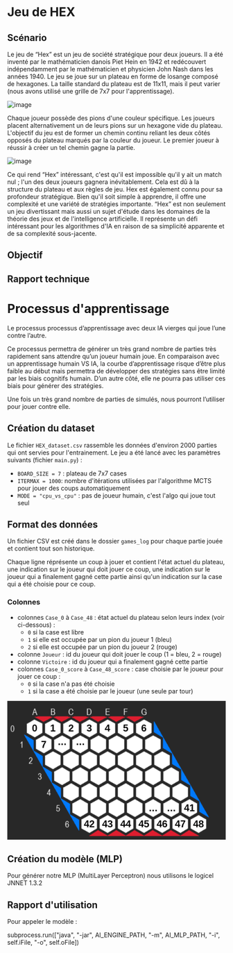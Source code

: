 # Jeu de HEX

## Scénario

Le jeu de “Hex” est un jeu de société stratégique pour deux joueurs. Il a été inventé par le mathématicien danois Piet Hein en 1942 et redécouvert indépendamment par le mathématicien et physicien John Nash dans les années 1940. Le jeu se joue sur un plateau en forme de losange composé de hexagones. La taille standard du plateau est de 11x11, mais il peut varier (nous avons utilisé une grille de 7x7 pour l'apprentissage).


![image](https://github.com/IeM-P8/Hex-py/assets/85486775/48b020b9-5555-4aa7-a821-3deb327b52c5)

Chaque joueur possède des pions d'une couleur spécifique. Les joueurs placent alternativement un de leurs pions sur un hexagone vide du plateau. L'objectif du jeu est de former un chemin continu reliant les deux côtés opposés du plateau marqués par la couleur du joueur. Le premier joueur à réussir à créer un tel chemin gagne la partie.

![image](https://github.com/IeM-P8/Hex-py/assets/85486775/92f0d04a-d3f4-49e4-8fbd-1b2c47808c4f)

Ce qui rend “Hex” intéressant, c'est qu'il est impossible qu'il y ait un match nul ; l'un des deux joueurs gagnera inévitablement. Cela est dû à la structure du plateau et aux règles de jeu. Hex est également connu pour sa profondeur stratégique. Bien qu'il soit simple à apprendre, il offre une complexité et une variété de stratégies importante.
“Hex” est non seulement un jeu divertissant mais aussi un sujet d'étude dans les domaines de la théorie des jeux et de l'intelligence artificielle. Il représente un défi intéressant pour les algorithmes d'IA en raison de sa simplicité apparente et de sa complexité sous-jacente.

## Objectif

## Rapport technique

# Processus d'apprentissage

Le processus processus d’apprentissage avec deux IA vierges qui joue l’une contre l’autre.

Ce processus permettra de générer un très grand nombre de parties très rapidement sans attendre qu’un joueur humain joue. En comparaison avec un apprentissage humain VS IA, la courbe d’apprentissage risque d’être plus faible au début mais permettra de développer des stratégies sans être limité par les biais cognitifs humain. D’un autre côté, elle ne pourra pas utiliser ces biais pour générer des stratégies.

Une fois un très grand nombre de parties de simulés, nous pourront l’utiliser pour jouer contre elle.

## Création du dataset

Le fichier `HEX_dataset.csv` rassemble les données d'environ 2000 parties qui ont servies pour l'entrainement. Le jeu a été lancé avec les paramètres suivants (fichier `main.py`) :
 - `BOARD_SIZE = 7` : plateau de 7x7 cases
 - `ITERMAX = 1000`: nombre d'itérations utilisées par l'algorithme MCTS pour jouer des coups automatiquement
 - `MODE = "cpu_vs_cpu"` : pas de joueur humain, c'est l'algo qui joue tout seul


## Format des données

Un fichier CSV est créé dans le dossier `games_log` pour chaque partie jouée et contient tout son historique.

Chaque ligne réprésente un coup à jouer et contient l'état actuel du plateau, une indication sur le joueur qui doit jouer ce coup, une indication sur le joueur qui a finalement gagné cette partie ainsi qu'un indication sur la case qui a été choisie pour ce coup.


### Colonnes

 - colonnes `Case_0` à `Case_48` : état actuel du plateau selon leurs index (voir ci-dessous) :
    - `0` si la case est libre
    - `1` si elle est occupée par un pion du joueur 1 (bleu)
    - `2` si elle est occupée par un pion du joueur 2 (rouge)
 - colonne `Joueur` : id du joueur qui doit jouer le coup (1 = bleu, 2 = rouge)
 - colonne `Victoire` : id du joueur qui a finalement gagné cette partie
 - colonnes `Case_0_score` à `Case_48_score` : case choisie par le joueur pour jouer ce coup :
    - `0` si la case n'a pas été choisie
    - `1` si la case a été choisie par le joueur (une seule par tour)


![image](imgs\board_7x7.png)


## Création du modèle (MLP)

Pour générer notre MLP (MultiLayer Perceptron) nous utilisons le logicel JNNET 1.3.2



## Rapport d'utilisation

Pour appeler le modèle :

subprocess.run(["java", "-jar", AI_ENGINE_PATH, "-m", AI_MLP_PATH, "-i", self.iFile, "-o", self.oFile])

